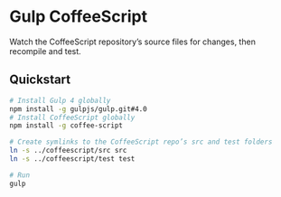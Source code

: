 # Gulp CoffeeScript

Watch the CoffeeScript repository’s source files for changes, then recompile and test.

## Quickstart

```sh
# Install Gulp 4 globally
npm install -g gulpjs/gulp.git#4.0
# Install CoffeeScript globally
npm install -g coffee-script

# Create symlinks to the CoffeeScript repo’s src and test folders
ln -s ../coffeescript/src src
ln -s ../coffeescript/test test

# Run
gulp